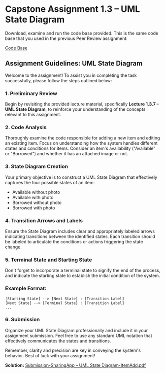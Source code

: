 # Capstone Assignment 1.3 – UML State Diagram

Download, examine and run the code base provided. This is the same code base that you used in the previous Peer Review assignment:

[Code Base](https://github.com/Daniel-Andarge/Software-Design-and-Architecture-Specialization--University-of-Alberta/tree/main/Course-1-Object-Oriented-Design/Module-3-Design-Principles/Assignments/Capstone%20Assignment1.3/SharingApp-Starter-Code)

## Assignment Guidelines: UML State Diagram

Welcome to the assignment! To assist you in completing the task successfully, please follow the steps outlined below:

### 1. Preliminary Review

Begin by revisiting the provided lecture material, specifically **Lecture 1.3.7 – UML State Diagram**, to reinforce your understanding of the concepts relevant to this assignment.

### 2. Code Analysis

Thoroughly examine the code responsible for adding a new item and editing an existing item. Focus on understanding how the system handles different states and conditions for items. Consider an item's availability ("Available" or "Borrowed") and whether it has an attached image or not.

### 3. State Diagram Creation

Your primary objective is to construct a UML State Diagram that effectively captures the four possible states of an item:

- Available without photo
- Available with photo
- Borrowed without photo
- Borrowed with photo

### 4. Transition Arrows and Labels

Ensure the State Diagram includes clear and appropriately labeled arrows indicating transitions between the identified states. Each transition should be labeled to articulate the conditions or actions triggering the state change.

### 5. Terminal State and Starting State

Don't forget to incorporate a terminal state to signify the end of the process, and indicate the starting state to establish the initial condition of the system.

### Example Format:

```plaintext
[Starting State] --> [Next State] : [Transition Label]
[Next State] --> [Terminal State] : [Transition Label]
...
```

### 6. Submission

Organize your UML State Diagram professionally and include it in your assignment submission. Feel free to use any standard UML notation that effectively communicates the states and transitions.

Remember, clarity and precision are key in conveying the system's behavior. Best of luck with your assignment!

**Solution:**
[Submission-SharingApp – UML State Diagram-ItemAdd.pdf](https://github.com/Daniel-Andarge/Software-Design-and-Architecture-Specialization--University-of-Alberta/blob/main/Course-1-Object-Oriented-Design/Module-3-Design-Principles/Assignments/Capstone%20Assignment1.3/Submission-SharingApp%20–%20UML%20State%20Diagram-ItemAdd.pdf)
